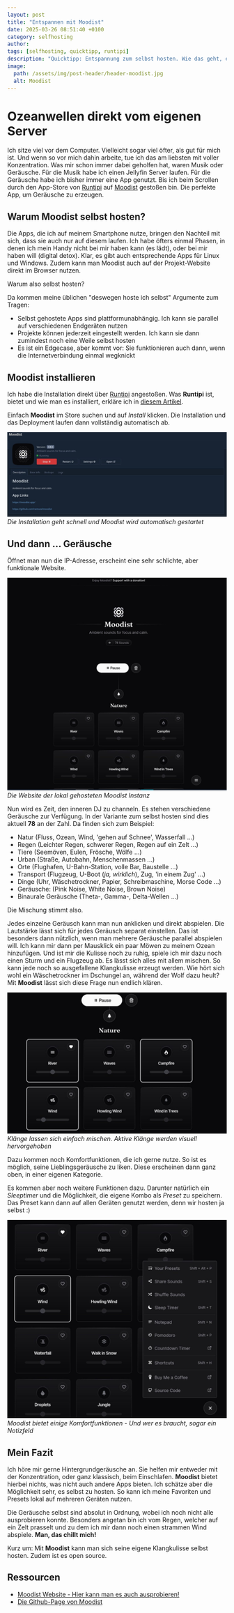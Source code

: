 ```yaml
---
layout: post
title: "Entspannen mit Moodist"
date: 2025-03-26 08:51:40 +0100
category: selfhosting
author: 
tags: [selfhosting, quicktipp, runtipi]
description: "Quicktipp: Entspannung zum selbst hosten. Wie das geht, erklärt dieser Artikel"
image:
  path: /assets/img/post-header/header-moodist.jpg
  alt: Moodist
---
```


# Ozeanwellen direkt vom eigenen Server

Ich sitze viel vor dem Computer. Vielleicht sogar viel öfter, als gut für mich ist. Und wenn so vor mich dahin arbeite, tue ich das am liebsten mit voller Konzentration. Was mir schon immer dabei geholfen hat, waren Musik oder Geräusche. Für die Musik habe ich einen Jellyfin Server laufen. Für die Geräusche habe ich bisher immer eine App genutzt. Bis ich beim Scrollen durch den App-Store von [Runtipi](https://runtipi.io/) auf [Moodist](https://moodist.mvze.net/) gestoßen bin. Die perfekte App, um Geräusche zu erzeugen.

## Warum Moodist selbst hosten?

Die Apps, die ich auf meinem Smartphone nutze, bringen den Nachteil mit sich, dass sie auch nur auf diesem laufen. Ich habe öfters einmal Phasen, in denen ich mein Handy nicht bei mir haben kann (es lädt), oder bei mir haben will (digital detox). Klar, es gibt auch entsprechende Apps für Linux und Windows. Zudem kann man Moodist auch auf der Projekt-Website direkt im Browser nutzen. 

Warum also selbst hosten?

Da kommen meine üblichen "deswegen hoste ich selbst" Argumente zum Tragen:

- Selbst gehostete Apps sind plattformunabhängig. Ich kann sie parallel auf verschiedenen Endgeräten nutzen
- Projekte können jederzeit eingestellt werden. Ich kann sie dann zumindest noch eine Weile selbst hosten
- Es ist ein Edgecase, aber kommt vor: Sie funktionieren auch dann, wenn die Internetverbindung einmal wegknickt

## Moodist installieren

Ich habe die Installation direkt über [Runtipi](https://runtipi.io/) angestoßen. Was **Runtipi** ist, bietet und wie man es installiert, erkläre ich in [diesem Artikel](https://markus-daams.com/posts/runtipi-selfhosting-einfach-gemacht/).

Einfach **Moodist** im Store suchen und auf *Install* klicken. Die Installation und das Deployment laufen dann vollständig automatisch ab.

![Moodist in Runtipi](/assets/img/moodist/moodist-runtipi.jpg)
_Die Installation geht schnell und Moodist wird automatisch gestartet_

## Und dann ... Geräusche

Öffnet man nun die IP-Adresse, erscheint eine sehr schlichte, aber funktionale Website. 

![Die lokale Website von Moodist](/assets/img/moodist/moodist-website.jpg)
_Die Website der lokal gehosteten Moodist Instanz_

Nun wird es Zeit, den inneren DJ zu channeln. Es stehen verschiedene Geräusche zur Verfügung. In der Variante zum selbst hosten sind dies aktuell **78** an der Zahl. Da finden sich zum Beispiel:

- Natur (Fluss, Ozean, Wind, 'gehen auf Schnee', Wasserfall ...)
- Regen (Leichter Regen, schwerer Regen, Regen auf ein Zelt ...)
- Tiere (Seemöven, Eulen, Frösche, Wölfe ...)
- Urban (Straße, Autobahn, Menschenmassen ...)
- Orte (Flughafen, U-Bahn-Station, volle Bar, Baustelle ...)
- Transport (Flugzeug, U-Boot (*ja, wirklich*), Zug, 'in einem Zug' ...)
- Dinge (Uhr, Wäschetrockner, Papier, Schreibmaschine, Morse Code ...)
- Geräusche: (Pink Noise, White Noise, Brown Noise)
- Binaurale Geräusche (Theta-, Gamma-, Delta-Wellen ...)

Die Mischung stimmt also.

Jedes einzelne Geräusch kann man nun anklicken und direkt abspielen. Die Lautstärke lässt sich für jedes Geräusch separat einstellen. Das ist besonders dann nützlich, wenn man mehrere Geräusche parallel abspielen will. Ich kann mir dann per Mausklick ein paar Möwen zu meinem Ozean hinzufügen. Und ist mir die Kulisse noch zu ruhig, spiele ich mir dazu noch einen Sturm und ein Flugzeug ab. Es lässt sich alles mit allem mischen. So kann jede noch so ausgefallene Klangkulisse erzeugt werden. Wie hört sich wohl ein Wäschetrockner im Dschungel an, während der Wolf dazu heult? Mit **Moodist** lässt sich diese Frage nun endlich klären.

![Moodist - Klaenge ganz einfach mischen](/assets/img/moodist/moodist-klaenge-mischen.jpg)
_Klänge lassen sich einfach mischen. Aktive Klänge werden visuell hervorgehoben_

Dazu kommen noch Komfortfunktionen, die ich gerne nutze. So ist es möglich, seine Lieblingsgeräusche zu liken. Diese erscheinen dann ganz oben, in einer eigenen Kategorie.

Es kommen aber noch weitere Funktionen dazu. Darunter natürlich ein *Sleeptimer* und die Möglichkeit, die eigene Kombo als *Preset* zu speichern. Das Preset kann dann auf allen Geräten genutzt werden, denn wir hosten ja selbst :)

![Moodist - Optionsmenü](/assets/img/moodist/moodist-optionen.jpg)
_Moodist bietet einige Komfortfunktionen - Und wer es braucht, sogar ein Notizfeld_

## Mein Fazit

Ich höre mir gerne Hintergrundgeräusche an. Sie helfen mir entweder mit der Konzentration, oder ganz klassisch, beim Einschlafen. **Moodist** bietet hierbei nichts, was nicht auch andere Apps bieten. Ich schätze aber die Möglichkeit sehr, es selbst zu hosten. So kann ich meine Favoriten und Presets lokal auf mehreren Geräten nutzen. 

Die Geräusche selbst sind absolut in Ordnung, wobei ich noch nicht alle ausprobieren konnte. Besonders angetan bin ich vom Regen, welcher auf ein Zelt prasselt und zu dem ich mir dann noch einen strammen Wind abspiele. **Man, das chillt mich!**

Kurz um: Mit **Moodist** kann man sich seine eigene Klangkulisse selbst hosten. Zudem ist es open source.

## Ressourcen

- [Moodist Website - Hier kann man es auch ausprobieren!](https://moodist.mvze.net/)
- [Die Github-Page von Moodist](https://github.com/remvze/moodist)



